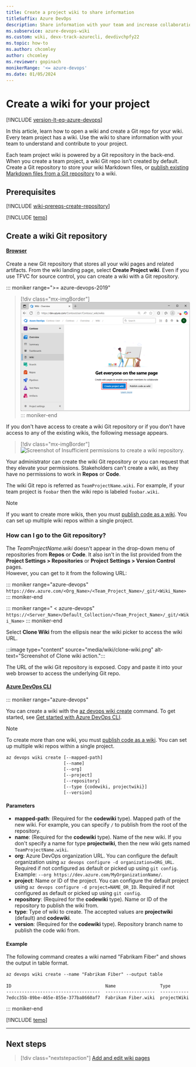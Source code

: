 ```yaml
---
title: Create a project wiki to share information
titleSuffix: Azure DevOps
description: Share information with your team and increase collaboration using a built-in team project wiki in Azure DevOps.
ms.subservice: azure-devops-wiki
ms.custom: wiki, devx-track-azurecli, devdivchpfy22
ms.topic: how-to
ms.author: chcomley
author: chcomley
ms.reviewer: gopinach
monikerRange: '<= azure-devops'
ms.date: 01/05/2024
---
```


# Create a wiki for your project

[!INCLUDE [version-lt-eq-azure-devops](../../includes/version-lt-eq-azure-devops.md)] 

In this article, learn how to open a wiki and create a Git repo for your wiki. Every team project has a wiki. Use the wiki to share information with your team to understand and contribute to your project.

Each team project wiki is powered by a Git repository in the back-end. When you create a team project, a wiki Git repo isn't created by default. Create a Git repository to store your wiki Markdown files, or [publish existing Markdown files from a Git repository](publish-repo-to-wiki.md) to a wiki.

<a id="prereq">  </a>

## Prerequisites

[!INCLUDE [wiki-prereqs-create-repository](includes/wiki-prereqs-create-repository.md)]

[!INCLUDE [temp](includes/open-wiki-hub.md)]

## Create a wiki Git repository

#### [Browser](#tab/browser) 

Create a new Git repository that stores all your wiki pages and related artifacts. From the wiki landing page, select **Create Project wiki**. Even if you use TFVC for source control, you can create a wiki with a Git repository.

::: moniker range=">= azure-devops-2019"

> [!div class="mx-imgBorder"]  
> ![Screenshot of Create wiki, Git repo for your wiki or publish existing repo Markdown files.](media/wiki/create-wiki-or-publish-create-option.png)
::: moniker-end



If you don't have access to create a wiki Git repository or if you don't have access to any of the existing wikis, the following message appears.

> [!div class="mx-imgBorder"]  
> ![Screenshot of Insufficient permissions to create a wiki repository.](media/wiki/wiki-security-no-contributor.png)

Your administrator can create the wiki Git repository or you can request that they elevate your permissions. Stakeholders can't create a wiki, as they have no permissions to work in **Repos** or **Code**.

The wiki Git repo is referred as `TeamProjectName.wiki`. For example, if your team project is `foobar` then the wiki repo is labeled `foobar.wiki`.

> [!NOTE]
> If you want to create more wikis, then you must [publish code as a wiki](publish-repo-to-wiki.md). You can set up multiple wiki repos within a single project.

### How can I go to the Git repository?

The *TeamProjectName.wiki* doesn't appear in the drop-down menu of repositories from **Repos** or **Code**. It also isn't in the list provided from the **Project Settings > Repositories** or **Project Settings > Version Control** pages.  
However, you can get to it from the following URL:

::: moniker range="azure-devops"
`https://dev.azure.com/<Org_Name>/<Team_Project_Name>/_git/<Wiki_Name>` 
::: moniker-end

::: moniker range=" < azure-devops"
`https://<Server_Name>/Default_Collection/<Team_Project_Name>/_git/<Wiki_Name>` 
::: moniker-end

Select **Clone Wiki** from the ellipsis near the wiki picker to access the wiki URL.

:::image type="content" source="media/wiki/clone-wiki.png" alt-text="Screenshot of Clone wiki action."::: 

The URL of the wiki Git repository is exposed. Copy and paste it into your web browser to access the underlying Git repo.

#### [Azure DevOps CLI](#tab/azure-devops-cli) 

::: moniker range="azure-devops"

You can create a wiki with the [az devops wiki create](/cli/azure/devops/wiki#ext-azure-devops-az-devops-wiki-create) command. To get started, see [Get started with Azure DevOps CLI](../../cli/index.md).

> [!NOTE]
> To create more than one wiki, you must [publish code as a wiki](./publish-repo-to-wiki.md#publish-a-git-repository-to-a-wiki). You can set up multiple wiki repos within a single project.

```azurecli 
az devops wiki create [--mapped-path]
                      [--name]
                      [--org]
                      [--project]
                      [--repository]
                      [--type {codewiki, projectwiki}]
                      [--version]
``` 

#### Parameters 

- **mapped-path**: (Required for the **codewiki** type). Mapped path of the new wiki. For example, you can specify `/` to publish from the root of the repository. 
- **name**: (Required for the **codewiki** type). Name of the new wiki. If you don't specify a name for type **projectwiki**, then the new wiki gets named `TeamProjectName.wiki`.
- **org**: Azure DevOps organization URL. You can configure the default organization using `az devops configure -d organization=ORG_URL`. Required if not configured as default or picked up using `git config`. Example: `--org https://dev.azure.com/MyOrganizationName/`.
- **project**: Name or ID of the project. You can configure the default project using `az devops configure -d project=NAME_OR_ID`. Required if not configured as default or picked up using `git config`.
- **repository**: (Required for the **codewiki** type). Name or ID of the repository to publish the wiki from.
- **type**: Type of wiki to create. The accepted values are **projectwiki** (default) and **codewiki**.
- **version**: (Required for the **codewiki** type). Repository branch name to publish the code wiki from.

#### Example 

The following command creates a wiki named "Fabrikam Fiber" and shows the output in table format.

```azurecli 
az devops wiki create --name "Fabrikam Fiber" --output table

ID                                    Name                 Type
------------------------------------  -------------------  -----------
7edcc35b-89be-465e-855e-377ba8660af7  Fabrikam Fiber.wiki  projectWiki

```

::: moniker-end

[!INCLUDE [temp](../../includes/note-cli-not-supported.md)] 

* * * 

## Next steps

> [!div class="nextstepaction"]
> [Add and edit wiki pages](add-edit-wiki.md)
